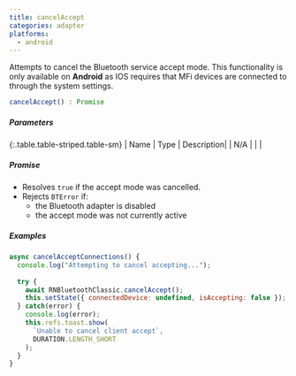 ```yaml
---
title: cancelAccept
categories: adapter
platforms:
  - android
---
```


Attempts to cancel the Bluetooth service accept mode.  This functionality is only available on **Android** as IOS requires that MFi devices are connected to through the system settings.

``` javascript
cancelAccept() : Promise
```

##### Parameters

{:.table.table-striped.table-sm}
| Name | Type | Description|
| N/A |  |  |

##### Promise

- Resolves `true` if the accept mode was cancelled.
- Rejects `BTError` if:
  - the Bluetooth adapter is disabled
  - the accept mode was not currently active

##### Examples

``` javascript
async cancelAcceptConnections() {
  console.log("Attempting to cancel accepting...");
  
  try {
    await RNBluetoothClassic.cancelAccept();
    this.setState({ connectedDevice: undefined, isAccepting: false });
  } catch(error) {
    console.log(error);
    this.refs.toast.show(
      `Unable to cancel client accept`,
      DURATION.LENGTH_SHORT
    );
  }
}
```

